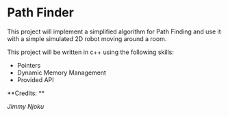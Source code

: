 # Path Finder

This project will implement a simplified algorithm for Path Finding and use it with a simple simulated 2D robot moving around a room.

This project will be written in c++ using the following skills:

- Pointers
- Dynamic Memory Management
- Provided API

**Credits: **

_Jimmy Njoku_
